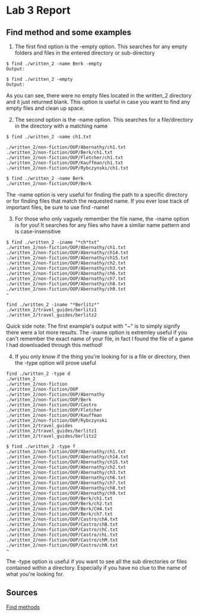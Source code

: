 # Lab 3 Report

## Find method and some examples
1. The first find option is the -empty option. This searches for any empty folders and files in the entered directory or sub-directory

```
$ find ./written_2 -name Berk -empty
Output:
```

```
$ find ./written_2 -empty
Output:
```

As you can see, there were no empty files located in the written_2 directory and it just returned blank. This option is useful in case you want to find any empty files and clean up space. 

2. The second option is the -name option. This searches for a file/directory in the directory with a matching name

```
$ find ./written_2 -name ch1.txt

./written_2/non-fiction/OUP/Abernathy/ch1.txt
./written_2/non-fiction/OUP/Berk/ch1.txt
./written_2/non-fiction/OUP/Fletcher/ch1.txt
./written_2/non-fiction/OUP/Kauffman/ch1.txt
./written_2/non-fiction/OUP/Rybczynski/ch1.txt
```

```
$ find ./written_2 -name Berk
./written_2/non-fiction/OUP/Berk
```

The -name option is very useful for finding the path to a specific directory or for finding files that match the requested name. If you ever lose track of important files, be sure to use find -name!

3. For those who only vaguely remember the file name, the -iname option is for you! It searches for any files who have a similar name pattern and is case-insensitive
```
$ find ./written_2 -iname "*ch*txt"
./written_2/non-fiction/OUP/Abernathy/ch1.txt
./written_2/non-fiction/OUP/Abernathy/ch14.txt
./written_2/non-fiction/OUP/Abernathy/ch15.txt
./written_2/non-fiction/OUP/Abernathy/ch2.txt
./written_2/non-fiction/OUP/Abernathy/ch3.txt
./written_2/non-fiction/OUP/Abernathy/ch6.txt
./written_2/non-fiction/OUP/Abernathy/ch7.txt
./written_2/non-fiction/OUP/Abernathy/ch8.txt
./written_2/non-fiction/OUP/Abernathy/ch9.txt
~
```

```
find ./written_2 -iname "*Berlitz*"
./written_2/travel_guides/berlitz1
./written_2/travel_guides/berlitz2
```

Quick side note: The first example's output with "~" is to simply signify there were a lot more results.
The -iname option is extremley useful if you can't remember the exact name of your file, in fact I found the file of a game I had downloaded through this method!

4. If you only know if the thing you're looking for is a file or directory, then the -type option will prove useful

```
find ./written_2 -type d
./written_2
./written_2/non-fiction
./written_2/non-fiction/OUP
./written_2/non-fiction/OUP/Abernathy
./written_2/non-fiction/OUP/Berk
./written_2/non-fiction/OUP/Castro
./written_2/non-fiction/OUP/Fletcher
./written_2/non-fiction/OUP/Kauffman
./written_2/non-fiction/OUP/Rybczynski
./written_2/travel_guides
./written_2/travel_guides/berlitz1
./written_2/travel_guides/berlitz2
```

```
$ find ./written_2 -type f
./written_2/non-fiction/OUP/Abernathy/ch1.txt
./written_2/non-fiction/OUP/Abernathy/ch14.txt
./written_2/non-fiction/OUP/Abernathy/ch15.txt
./written_2/non-fiction/OUP/Abernathy/ch2.txt
./written_2/non-fiction/OUP/Abernathy/ch3.txt
./written_2/non-fiction/OUP/Abernathy/ch6.txt
./written_2/non-fiction/OUP/Abernathy/ch7.txt
./written_2/non-fiction/OUP/Abernathy/ch8.txt
./written_2/non-fiction/OUP/Abernathy/ch9.txt
./written_2/non-fiction/OUP/Berk/ch1.txt
./written_2/non-fiction/OUP/Berk/ch2.txt
./written_2/non-fiction/OUP/Berk/CH4.txt
./written_2/non-fiction/OUP/Berk/ch7.txt
./written_2/non-fiction/OUP/Castro/chA.txt
./written_2/non-fiction/OUP/Castro/chB.txt
./written_2/non-fiction/OUP/Castro/chC.txt
./written_2/non-fiction/OUP/Castro/chL.txt
./written_2/non-fiction/OUP/Castro/chM.txt
./written_2/non-fiction/OUP/Castro/chN.txt
~

```
The -type option is useful if you want to see all the sub directories or files contained within a directory. Especially if you have no clue to the name of what you're looking for.

## Sources
[Find methods](https://www.redhat.com/sysadmin/linux-find-command)
